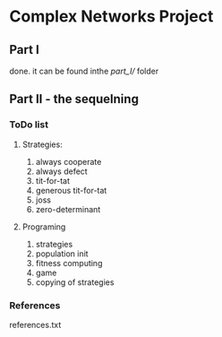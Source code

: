 
# Complex Networks Project

## Part I
done.
it can be found inthe *part_I/* folder

## Part II - the sequelning

### ToDo list
1. Strategies:
	
	1. always cooperate
	2. always defect
	3. tit-for-tat
	4. generous tit-for-tat
	5. joss
	6. zero-determinant

2. Programing
	1. strategies
	2. population init
	3. fitness computing
	4. game 
	5. copying of strategies

### References
references.txt



